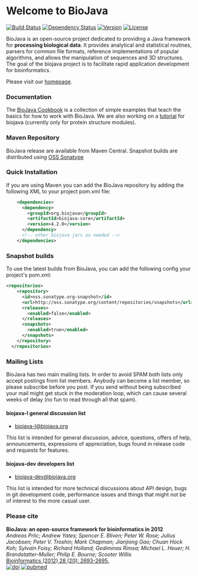 # Welcome to BioJava

[![Build Status](https://travis-ci.org/biojava/biojava.svg?branch=master)](https://travis-ci.org/biojava/biojava) [![Dependency Status](http://www.versioneye.com/user/projects/53f8b9f0e09da3dcbb000394/badge.svg?style=flat)](http://www.versioneye.com/user/projects/53f8b9f0e09da3dcbb000394) [![Version](http://img.shields.io/badge/version-4.2.0-blue.svg?style=flat)](http://biojava.org/wiki/BioJava:Download) [![License](http://img.shields.io/badge/license-LGPL_2.1-blue.svg?style=flat)](https://github.com/biojava/biojava/blob/master/LICENSE)


BioJava is an open-source project dedicated to providing a Java framework for **processing biological data**. It provides analytical and statistical routines, parsers for common file formats, reference implementations of popular algorithms, and allows the manipulation of sequences and 3D structures. The goal of the biojava project is to facilitate rapid application development for bioinformatics.

Please visit our [homepage](http://www.biojava.org/).

### Documentation

The [BioJava Cookbook](http://biojava.org/wiki/BioJava:CookBook) is a collection of simple examples that teach the basics for how to work with BioJava.
We are also working on a [tutorial](https://github.com/biojava/biojava3-tutorial) for biojava (currently only for protein structure modules). 

### Maven Repository

BioJava release are available from Maven Central. Snapshot builds are distributed using [OSS Sonatype](https://oss.sonatype.org/content/repositories/snapshots/org/biojava)

### Quick Installation

If you are using Maven you can add the BioJava repository by adding the following XML to your project pom.xml file:

```xml
    <dependencies>
      <dependency>
        <groupId>org.biojava</groupId>
        <artifactId>biojava-core</artifactId>
        <version>4.2.0</version>
      </dependency>
      <!-- other biojava jars as needed -->
    </dependencies>
```

### Snapshot builds

To use the latest builds from BioJava, you can add the following config your project's pom.xml:

```xml
<repositories>
    <repository>
      <id>oss.sonatype.org-snapshot</id>
      <url>http://oss.sonatype.org/content/repositories/snapshots</url>
      <releases>
        <enabled>false</enabled>
      </releases>
      <snapshots>
        <enabled>true</enabled>
      </snapshots>
    </repository>
  </repositories>
  ```

### Mailing Lists

BioJava has two main mailing lists. In order to avoid SPAM both lists only accept postings from list members. Anybody can become a list member, so please subscribe before you post. If you send without being subscribed your mail might get stuck in the moderation loop, which can cause several weeks of delay (no fun to read through all that spam).

#### biojava-l general discussion list

* [biojava-l@biojava.org](http://lists.open-bio.org/mailman/listinfo/biojava-l)

This list is intended for general discussion, advice, questions, offers of help, announcements, expressions of appreciation, bugs found in release code and requests for features.

#### biojava-dev developers list
 
* [biojava-dev@biojava.org](http://lists.open-bio.org/mailman/listinfo/biojava-dev)

This list is intended for more technical discussions about API design, bugs in git development code, performance issues and things that might not be of interest to the more casual user.

### Please cite


**BioJava: an open-source framework for bioinformatics in 2012**<br/>
*Andreas Prlic; Andrew Yates; Spencer E. Bliven; Peter W. Rose; Julius Jacobsen; Peter V. Troshin; Mark Chapman; Jianjiong Gao; Chuan Hock Koh; Sylvain Foisy; Richard Holland; Gediminas Rimsa; Michael L. Heuer; H. Brandstatter-Muller; Philip E. Bourne; Scooter Willis* <br/>
[Bioinformatics (2012) 28 (20): 2693-2695.](http://bioinformatics.oxfordjournals.org/content/28/20/2693.abstract) <br/>
[![doi](http://img.shields.io/badge/doi-10.1093%2Fbioinformatics%2Fbts494-blue.svg?style=flat)](http://bioinformatics.oxfordjournals.org/content/28/20/2693.abstract) [![pubmed](http://img.shields.io/badge/pubmed-22877863-blue.svg?style=flat)](http://www.ncbi.nlm.nih.gov/pubmed/22877863)
